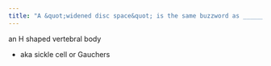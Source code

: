 ```yaml
---
title: "A &quot;widened disc space&quot; is the same buzzword as ______"
---
```

an H shaped vertebral body 
- aka sickle cell or Gauchers

